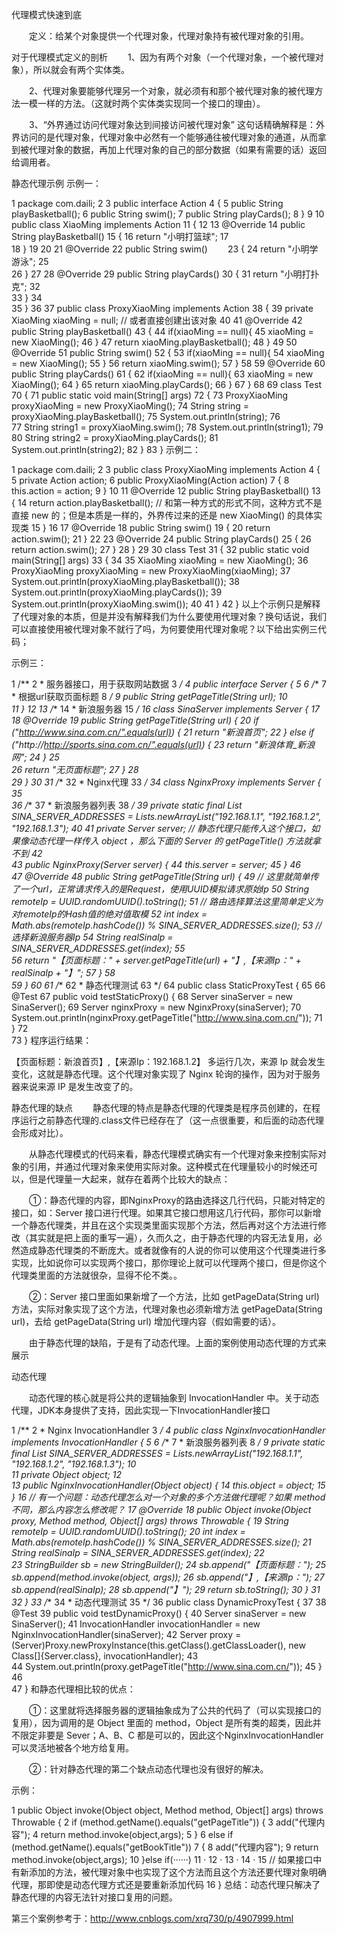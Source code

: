 代理模式快速到底

　　定义：给某个对象提供一个代理对象，代理对象持有被代理对象的引用。

对于代理模式定义的剖析
　　1、因为有两个对象（一个代理对象，一个被代理对象），所以就会有两个实体类。

　　2、代理对象要能够代理另一个对象，就必须有和那个被代理对象的被代理方法一模一样的方法。（这就时两个实体类实现同一个接口的理由）。

　　3、“外界通过访问代理对象达到间接访问被代理对象” 这句话精确解释是：外界访问的是代理对象，代理对象中必然有一个能够通往被代理对象的通道，从而拿到被代理对象的数据，再加上代理对象的自己的部分数据（如果有需要的话）返回给调用者。

静态代理示例
示例一：

 1 package com.daili;
 2
 3 public interface Action
 4 {
 5     public String playBasketball();
 6     public String swim();
 7     public String playCards();
 8 }
 9
10 public class XiaoMing implements Action
11 {
12
13     @Override
14     public String playBasketball()
15     {
16         return "小明打篮球";
17         
18     }
19
20
21     @Override
22     public String swim()　　
23     {
24         return "小明学游泳";
25         
26     }
27
28     @Override
29     public String playCards()
30     {
31         return "小明打扑克";
32         
33     }
34     
35 }
36
37 public class ProxyXiaoMing implements Action
38 {
39     private XiaoMing xiaoMing = null; // 或者直接创建出该对象
40
41     @Override
42     public String playBasketball()
43     {
44         if(xiaoMing == null){
45             xiaoMing = new XiaoMing();
46         }
47         return xiaoMing.playBasketball();
48     }
49
50     @Override
51     public String swim()
52     {
53         if(xiaoMing == null){
54             xiaoMing = new XiaoMing();
55         }
56         return xiaoMing.swim();
57     }
58
59     @Override
60     public String playCards()
61     {
62         if(xiaoMing == null){
63             xiaoMing = new XiaoMing();
64         }
65         return xiaoMing.playCards();
66     }
67 }
68
69 class Test
70 {
71     public static void main(String[] args)
72     {
73         ProxyXiaoMing proxyXiaoMing = new ProxyXiaoMing();
74         String string = proxyXiaoMing.playBasketball();
75         System.out.println(string);
76         
77         String string1 = proxyXiaoMing.swim();
78         System.out.println(string1);
79         
80         String string2 = proxyXiaoMing.playCards();
81         System.out.println(string2);
82     }
83 }
 示例二：

 1 package com.daili;
 2
 3 public class ProxyXiaoMing implements Action
 4 {
 5     private Action action;
 6     public ProxyXiaoMing(Action action)
 7     {
 8         this.action = action;
 9     }
10
11     @Override
12     public String playBasketball()
13     {
14         return action.playBasketball();  // 和第一种方式的形式不同，这种方式不是直接 new 的；但是本质是一样的，外界传过来的还是 new XiaoMing() 的具体实现类
15     }
16
17     @Override
18     public String swim()
19     {
20         return action.swim();
21     }
22
23     @Override
24     public String playCards()
25     {
26         return action.swim();
27     }
28 }
29
30 class Test
31 {
32     public static void main(String[] args)
33     {
34
35         XiaoMing xiaoMing = new XiaoMing();
36         ProxyXiaoMing proxyXiaoMing = new ProxyXiaoMing(xiaoMing);
37         System.out.println(proxyXiaoMing.playBasketball());
38         System.out.println(proxyXiaoMing.playCards());
39         System.out.println(proxyXiaoMing.swim());
40
41     }
42 }
以上个示例只是解释了代理对象的本质，但是并没有解释我们为什么要使用代理对象？换句话说，我们可以直接使用被代理对象不就行了吗，为何要使用代理对象呢？以下给出实例三代码；

示例三：

 1 /**
 2  * 服务器接口，用于获取网站数据
 3  */
 4 public interface Server {
 5
 6     /**
 7      * 根据url获取页面标题
 8      */
 9     public String getPageTitle(String url);
10     
11 }
12
13 /**
14  * 新浪服务器
15  */
16 class SinaServer implements Server {
17
18     @Override
19     public String getPageTitle(String url) {
20         if ("http://www.sina.com.cn/".equals(url)) {
21             return "新浪首页";
22         } else if ("http://http://sports.sina.com.cn/".equals(url)) {
23             return "新浪体育_新浪网";
24         }
25         
26         return "无页面标题";
27     }
28     
29 }
30
31 /**
32  * Nginx代理
33  */
34 class NginxProxy implements Server {
35     
36     /**
37      * 新浪服务器列表
38      */
39     private static final List<String> SINA_SERVER_ADDRESSES = Lists.newArrayList("192.168.1.1", "192.168.1.2", "192.168.1.3");
40
41     private Server server; // 静态代理只能传入这个接口，如果像动态代理一样传入 object ，那么下面的 Server 的 getPageTitle() 方法就拿不到
42     
43     public NginxProxy(Server server) {
44         this.server = server;
45     }
46     
47     @Override
48     public String getPageTitle(String url) {
49         // 这里就简单传了一个url，正常请求传入的是Request，使用UUID模拟请求原始Ip
50         String remoteIp = UUID.randomUUID().toString();
51         // 路由选择算法这里简单定义为对remoteIp的Hash值的绝对值取模
52         int index = Math.abs(remoteIp.hashCode()) % SINA_SERVER_ADDRESSES.size();
53         // 选择新浪服务器Ip
54         String realSinaIp = SINA_SERVER_ADDRESSES.get(index);
55         
56         return "【页面标题：" + server.getPageTitle(url) + "】,【来源Ip：" + realSinaIp + "】";
57     }
58     
59 }
60
61 /**
62  * 静态代理测试
63  */
64 public class StaticProxyTest {
65
66     @Test
67     public void testStaticProxy() {
68         Server sinaServer = new SinaServer();
69         Server nginxProxy = new NginxProxy(sinaServer);
70         System.out.println(nginxProxy.getPageTitle("http://www.sina.com.cn/"));
71     }
72     
73 }
程序运行结果：

【页面标题：新浪首页】,【来源Ip：192.168.1.2】
多运行几次，来源 Ip 就会发生变化，这就是静态代理。这个代理对象实现了 Nginx 轮询的操作，因为对于服务器来说来源 IP 是发生改变了的。

静态代理的缺点
　　静态代理的特点是静态代理的代理类是程序员创建的，在程序运行之前静态代理的.class文件已经存在了（这一点很重要，和后面的动态代理会形成对比）。

　　从静态代理模式的代码来看，静态代理模式确实有一个代理对象来控制实际对象的引用，并通过代理对象来使用实际对象。这种模式在代理量较小的时候还可以，但是代理量一大起来，就存在着两个比较大的缺点：

　　①：静态代理的内容，即NginxProxy的路由选择这几行代码，只能对特定的接口，如：Server 接口进行代理。如果其它接口想用这几行代码，那你可以新增一个静态代理类，并且在这个实现类里面实现那个方法，然后再对这个方法进行修改（其实就是把上面的重写一遍），久而久之，由于静态代理的内容无法复用，必然造成静态代理类的不断庞大。或者就像有的人说的你可以使用这个代理类进行多实现，比如说你可以实现两个接口，那你理论上就可以代理两个接口，但是你这个代理类里面的方法就很杂，显得不伦不类。。

　　②：Server 接口里面如果新增了一个方法，比如 getPageData(String url) 方法，实际对象实现了这个方法，代理对象也必须新增方法 getPageData(String url)，去给 getPageData(String url) 增加代理内容（假如需要的话）。

　　由于静态代理的缺陷，于是有了动态代理。上面的案例使用动态代理的方式来展示

动态代理

　　动态代理的核心就是将公共的逻辑抽象到 InvocationHandler 中。关于动态代理，JDK本身提供了支持，因此实现一下InvocationHandler接口

 1 /**
 2  * Nginx InvocationHandler
 3  */
 4 public class NginxInvocationHandler implements InvocationHandler {
 5
 6     /**
 7      * 新浪服务器列表
 8      */
 9     private static final List<String> SINA_SERVER_ADDRESSES = Lists.newArrayList("192.168.1.1", "192.168.1.2", "192.168.1.3");
10     
11     private Object object;
12     
13     public NginxInvocationHandler(Object object) {
14         this.object = object;
15     }
16     // 有一个问题：动态代理怎么对一个对象的多个方法做代理呢？如果 method 不同，那么内容怎么修改呢？
17     @Override
18     public Object invoke(Object proxy, Method method, Object[] args) throws Throwable {
19         String remoteIp = UUID.randomUUID().toString();
20         int index = Math.abs(remoteIp.hashCode()) % SINA_SERVER_ADDRESSES.size();
21         String realSinaIp = SINA_SERVER_ADDRESSES.get(index);
22         
23         StringBuilder sb = new StringBuilder();
24         sb.append("【页面标题：");
25         sb.append(method.invoke(object, args));
26         sb.append("】,【来源Ip：");
27         sb.append(realSinaIp);
28         sb.append("】");
29         return sb.toString();
30     }
31     
32 }
33 /**
34  * 动态代理测试
35  */
36 public class DynamicProxyTest {
37
38     @Test
39     public void testDynamicProxy() {
40         Server sinaServer = new SinaServer();
41         InvocationHandler invocationHandler = new NginxInvocationHandler(sinaServer);
42         Server proxy = (Server)Proxy.newProxyInstance(this.getClass().getClassLoader(), new Class[]{Server.class}, invocationHandler);
43         
44         System.out.println(proxy.getPageTitle("http://www.sina.com.cn/"));
45     }
46     
47 }
和静态代理相比较的优点：

　　①：这里就将选择服务器的逻辑抽象成为了公共的代码了（可以实现接口的复用），因为调用的是 Object 里面的 method，Object 是所有类的超类，因此并不限定非要是 Sever；A、B、C 都是可以的，因此这个NginxInvocationHandler 可以灵活地被各个地方给复用。

　　②：针对静态代理的第二个缺点动态代理也没有很好的解决。

示例：

 1 public Object invoke(Object object, Method method, Object[] args) throws Throwable {
 2         if (method.getName().equals("getPageTitle")) {
 3             add("代理内容");
 4             return method.invoke(object,args);
 5         }
 6         else if (method.getName().equals("getBookTitle"))
 7         {
 8             add("代理内容");
 9             return method.invoke(object,args);
10         }else if(······)
11           ·
12           ·
13           ·
14           ·
15         // 如果接口中有新添加的方法，被代理对象中也实现了这个方法而且这个方法还要代理对象明确代理，那即使是动态代理方式还是要重新添加代码
16     }
总结：动态代理只解决了静态代理的内容无法针对接口复用的问题。

第三个案例参考于：http://www.cnblogs.com/xrq730/p/4907999.html
